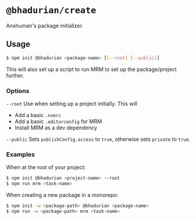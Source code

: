 # `@bhadurian/create`

Anshuman's package initializer.

## Usage

```bash
$ npm init @bhadurian <package-name> [[--root] [--public]]
```

This will also set up a script to run MRM to set up the package/project further.

### Options

`--root`
Use when setting up a project initially. This will

-   Add a basic `.nvmrc`
-   Add a basic `.editorconfig` for MRM
-   Install MRM as a dev dependency

`--public`
Sets `publishConfig.access` to `true`, otherwise sets `private` to `true`.

### Examples

When at the root of your project:

```bash
$ npm init @bhadurian <project-name> --root
$ npm run mrm <task-name>
```

When creating a new package in a monorepo:

```bash
$ npm init -w <package-path> @bhadurian <package-name>
$ npm run -w <package-path> mrm <task-name>
```
